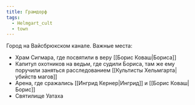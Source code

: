 ```yaml
---
title: Грамдорф
tags:
  - Helmgart_cult
  - town
---
```

Город на Вайсбрюкском канале. Важные места:
- Храм Сигмара, где посвятили в веру [[Борис Коваш|Бориса]]
- Капитул охотников на ведьм, где судили Бориса, там же ему поручили заняться расследованием [[Культисты Хельмгарта|убийств магов]]
- Арена, где сражались [[Ингрид Кернер|Ингрид]] и [[Борис Коваш|Борис]]
- Святилище Уатаха